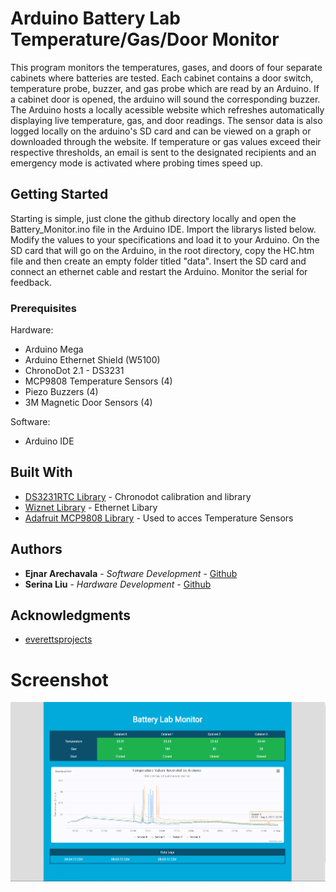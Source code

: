 # Arduino Battery Lab Temperature/Gas/Door Monitor

This program monitors the temperatures, gases, and doors of four separate cabinets where batteries are tested.
Each cabinet contains a door switch, temperature probe, buzzer, and gas probe which are read by an Arduino.
If a cabinet door is opened, the arduino will sound the corresponding buzzer.
The Arduino hosts a locally acessible website which refreshes automatically displaying live temperature, gas, and door readings.
The sensor data is also logged locally on the arduino's SD card and can be viewed on a graph or downloaded through the website.
If temperature or gas values exceed their respective thresholds, an email is sent to the designated recipients and an emergency mode is activated
where probing times speed up.


## Getting Started

Starting is simple, just clone the github directory locally and open the Battery_Monitor.ino file in the Arduino IDE. Import the librarys listed below. Modify the values to your specifications and load it to your Arduino.
On the SD card that will go on the Arduino, in the root directory, copy the HC.htm file and then create an empty folder titled "data".
Insert the SD card and connect an ethernet cable and restart the Arduino. Monitor the serial for feedback.

### Prerequisites

Hardware:
* Arduino Mega
* Arduino Ethernet Shield (W5100)
* ChronoDot 2.1 - DS3231
* MCP9808 Temperature Sensors (4)
* Piezo Buzzers (4)
* 3M Magnetic Door Sensors (4)

Software:
* Arduino IDE

## Built With

* [DS3231RTC Library](https://github.com/JChristensen/DS3232RTC) - Chronodot calibration and library
* [Wiznet Library](https://github.com/Wiznet/WIZ_Ethernet_Library) - Ethernet Libary
* [Adafruit MCP9808 Library](https://github.com/adafruit/Adafruit_MCP9808_Library) - Used to acces Temperature Sensors


## Authors

* **Ejnar Arechavala** - *Software Development* - [Github](https://github.com/ejnarvala)
* **Serina Liu** - *Hardware Development* - [Github](https://github.com/serliu)

## Acknowledgments

* [everettsprojects](http://everettsprojects.com)


# Screenshot
![screenshot](./screenshot.PNG "")
